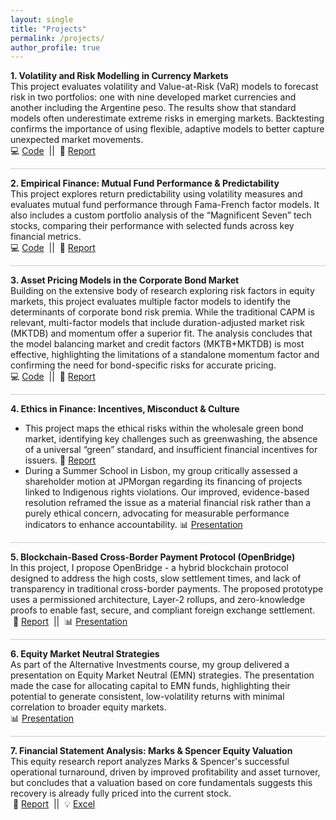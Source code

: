 ```yaml
---
layout: single
title: "Projects"
permalink: /projects/
author_profile: true
---
```


**1. Volatility and Risk Modelling in Currency Markets**  
This project evaluates volatility and Value-at-Risk (VaR) models to forecast risk in two portfolios: one with nine developed market currencies and another including the Argentine peso. The results show that standard models often underestimate extreme risks in emerging markets. Backtesting confirms the importance of using flexible, adaptive models to better capture unexpected market movements.  
💻 <a href="https://github.com/shreyasxi/Forecasting-and-Backtesting-Risk-Models-for-FX-Portfolios/blob/master/RM%20Code%20Script.R" target="_blank">Code</a> &nbsp;||&nbsp; 📕 <a href="/files/Volatility Forecasting and Risk Modelling Report.pdf" target="_blank">Report</a>

<div style="height: 1px; background-color: #cccccc; margin: 1em 0;"></div>

**2. Empirical Finance: Mutual Fund Performance & Predictability**  
This project explores return predictability using volatility measures and evaluates mutual fund performance through Fama-French factor models. It also includes a custom portfolio analysis of the “Magnificent Seven” tech stocks, comparing their performance with selected funds across key financial metrics.  
💻 <a href="https://github.com/shreyasxi/Return-Predictability-and-Fund-Evaluation" target="_blank">Code</a> &nbsp;||&nbsp; 📕 <a href="/files/Empirical Finance Report.pdf" target="_blank">Report</a>

<div style="height: 1px; background-color: #cccccc; margin: 1em 0;"></div>

**3. Asset Pricing Models in the Corporate Bond Market**  
Building on the extensive body of research exploring risk factors in equity markets, this project evaluates multiple factor models to identify the determinants of corporate bond risk premia. While the traditional CAPM is relevant, multi-factor models that include duration-adjusted market risk (MKTDB) and momentum offer a superior fit. The analysis concludes that the model balancing market and credit factors (MKTB+MKTDB) is most effective, highlighting the limitations of a standalone momentum factor and confirming the need for bond-specific risks for accurate pricing.  
💻 <a href="https://github.com/shreyasxi/Asset-Pricing-in-the-Bond-Market/blob/main/Code%20Script%20and%20Workspace%20Object/R%20Script%20(Group%2026).R" target="_blank">Code</a> &nbsp;||&nbsp; 📕 <a href="/files/Asset Pricing Report.pdf" target="_blank">Report</a>

<div style="height: 1px; background-color: #cccccc; margin: 1em 0;"></div>

**4. Ethics in Finance: Incentives, Misconduct & Culture**
* This project maps the ethical risks within the wholesale green bond market, identifying key challenges such as greenwashing, the absence of a universal “green” standard, and insufficient financial incentives for issuers.
📕 <a href="/files/5582804_Ethics.pdf" target="_blank">Report</a>
* During a Summer School in Lisbon, my group critically assessed a shareholder motion at JPMorgan regarding its financing of projects linked to Indigenous rights violations. Our improved, evidence-based resolution reframed the issue as a material financial risk rather than a purely ethical concern, advocating for measurable performance indicators to enhance accountability. 📊 <a href="/files/Group%2011_Ethics.pptx" target="_blank">Presentation</a>

<div style="height: 1px; background-color: #cccccc; margin: 1em 0;"></div>

**5. Blockchain-Based Cross-Border Payment Protocol (OpenBridge)**   
In this project, I propose OpenBridge - a hybrid blockchain protocol designed to address the high costs, slow settlement times, and lack of transparency in traditional cross-border payments. The proposed prototype uses a permissioned architecture, Layer-2 rollups, and zero-knowledge proofs to enable fast, secure, and compliant foreign exchange settlement.   
&nbsp;📕 <a href="/files/Fintech_Assignment.pdf" target="_blank">Report</a> &nbsp;||&nbsp; 📊 <a href="/files/FinalFintech.pdf" target="_blank">Presentation</a>

<div style="height: 1px; background-color: #cccccc; margin: 1em 0;"></div>

**6. Equity Market Neutral Strategies**  
As part of the Alternative Investments course, my group delivered a presentation on Equity Market Neutral (EMN) strategies. The presentation made the case for allocating capital to EMN funds, highlighting their potential to generate consistent, low-volatility returns with minimal correlation to broader equity markets.   
📊 <a href="/files/Group 10 -Equity Market Neutral.pdf" target="_blank">Presentation</a>

<div style="height: 1px; background-color: #cccccc; margin: 1em 0;"></div>

**7. Financial Statement Analysis: Marks & Spencer Equity Valuation**   
This equity research report analyzes Marks & Spencer's successful operational turnaround, driven by improved profitability and asset turnover, but concludes that a valuation based on core fundamentals suggests this recovery is already fully priced into the current stock.   
&nbsp;📕 <a href="/files/FRSA.pdf" target="_blank">Report</a> &nbsp;||&nbsp; 💡 <a href="/files/Final_Shrey.xlsx" target="_blank">Excel</a>
